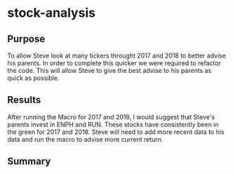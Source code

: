 # stock-analysis

## Purpose
To allow Steve look at many tickers throught 2017 and 2018 to better advise his parents. In order to complete this quicker we were required to refactor the code. This will allow Steve to give the best advise to his parents as quick as possible.

## Results
After running the Macro for 2017 and 2018, I would suggest that Steve's parents invest in ENPH and RUN. These stocks have consistently been in the green for 2017 and 2018. Steve will need to add more recent data to his data and run the macro to advise more current return.

## Summary
